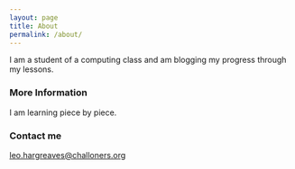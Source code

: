 ```yaml
---
layout: page
title: About
permalink: /about/
---
```


I am a student  of a computing class and am blogging my progress through my lessons.
### More Information
I am learning piece by piece.
### Contact me
leo.hargreaves@challoners.org
